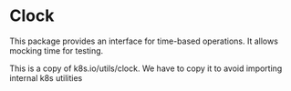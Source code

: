 # Clock

This package provides an interface for time-based operations.  It allows
mocking time for testing.

This is a copy of k8s.io/utils/clock. We have to copy it to avoid importing
internal k8s utilities
